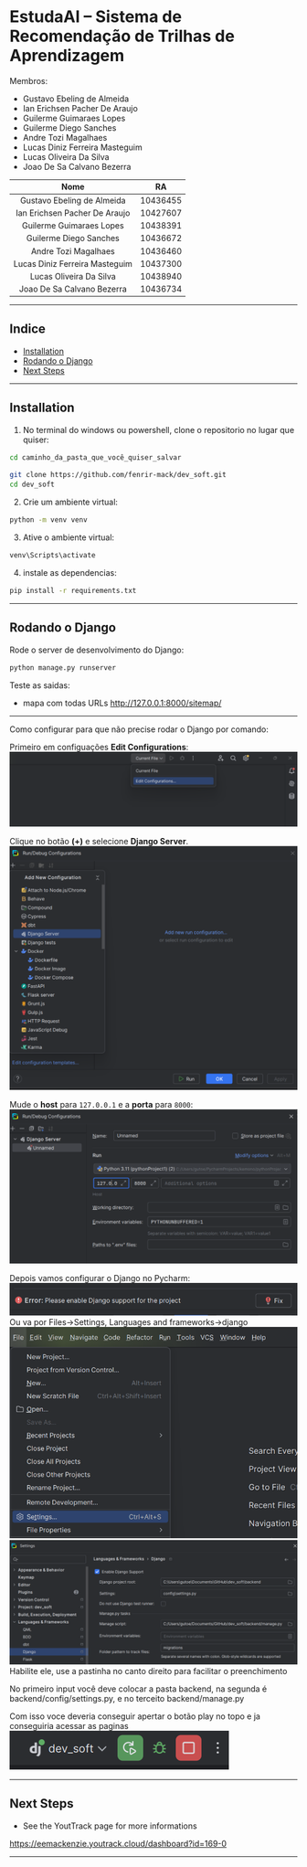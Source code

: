 #  EstudaAI – Sistema de Recomendação de Trilhas de Aprendizagem

Membros:
- Gustavo Ebeling de Almeida
- Ian Erichsen Pacher De Araujo
- Guilerme Guimaraes Lopes
- Guilerme Diego Sanches
- Andre Tozi Magalhaes 
- Lucas Diniz Ferreira Masteguim 
- Lucas Oliveira Da Silva
- Joao De Sa Calvano Bezerra

|  Nome  |    RA    |
|:------:|:--------:|
|Gustavo Ebeling de Almeida| 10436455 |
| Ian Erichsen Pacher De Araujo  | 10427607 |
| Guilerme Guimaraes Lopes  | 10438391 |
| Guilerme Diego Sanches | 10436672 |
| Andre Tozi Magalhaes   | 10436460 |
| Lucas Diniz Ferreira Masteguim   | 10437300 |
| Lucas Oliveira Da Silva  | 10438940 |
| Joao De Sa Calvano Bezerra  | 10436734 |


---

## Indice

- [Installation](#installation)
- [Rodando o Django](#Rodando-o-Django)
- [Next Steps](#next-steps)


---

## Installation

1. No terminal do windows ou powershell, clone o repositorio no lugar que quiser:
````bash
cd caminho_da_pasta_que_você_quiser_salvar
````
```bash
git clone https://github.com/fenrir-mack/dev_soft.git
cd dev_soft
```

2. Crie um ambiente virtual:
```bash
python -m venv venv
```

3. Ative o ambiente virtual:

```powershell
venv\Scripts\activate
```

4. instale as dependencias:
```bash
pip install -r requirements.txt
```

---

## Rodando o Django

Rode o server de desenvolvimento do Django:

```bash
python manage.py runserver
```

Teste as saidas:

- mapa com todas URLs http://127.0.0.1:8000/sitemap/

--- 
Como configurar para que não precise rodar o Django por comando:  

Primeiro em configuações **Edit Configurations**:  
![img.png](imagens/img.png)

Clique no botão **(+)** e selecione **Django Server**.
![img_1.png](imagens/img_1.png)

Mude o **host** para `127.0.0.1` e a **porta** para `8000`:  
![img_3.png](imagens/img_3.png)

Depois vamos configurar o Django no Pycharm: 
![img_4.png](imagens/img_4.png)
Ou va por Files->Settings, Languages and frameworks->django
![img_5.png](imagens/img_5.png)
![img_6.png](imagens/img_6.png)
Habilite ele, use a pastinha no canto direito para facilitar o preenchimento

No primeiro input você deve colocar a pasta backend, na segunda é backend/config/settings.py, e no terceito backend/manage.py

Com isso voce deveria conseguir apertar o botão play no topo e ja conseguiria acessar as paginas
![img_7.png](imagens/img_7.png)


---

## Next Steps

- See the YoutTrack page for more informations

https://eemackenzie.youtrack.cloud/dashboard?id=169-0 


---
